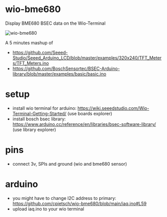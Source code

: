 # wio-bme680
Display BME680 BSEC data on the Wio-Terminal

![wio-bme680](https://user-images.githubusercontent.com/129529/126030408-ad38477c-b08e-49ff-aeae-b96326381d15.jpg)

A 5 minutes mashup of 
- https://github.com/Seeed-Studio/Seeed_Arduino_LCD/blob/master/examples/320x240/TFT_Meters/TFT_Meters.ino
- https://github.com/BoschSensortec/BSEC-Arduino-library/blob/master/examples/basic/basic.ino

# setup
- install wio terminal for arduino: https://wiki.seeedstudio.com/Wio-Terminal-Getting-Started/ (use boards explorer)
- install bosch bsec library: https://www.arduino.cc/reference/en/libraries/bsec-software-library/ (use library explorer)

# pins

- connect 3v, SPIs and ground (wio and bme680 sensor)

# arduino
- you might have to change I2C address to primary: https://github.com/cpietsch/wio-bme680/blob/main/iaq.ino#L59
- upload iaq.ino to your wio terminal
